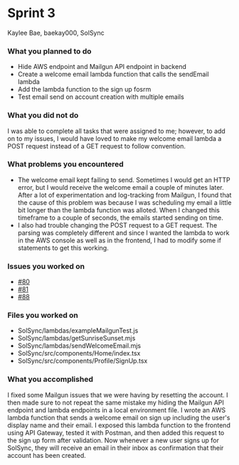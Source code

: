 # Sprint 3

Kaylee Bae, baekay000, SolSync

### What you planned to do

- Hide AWS endpoint and Mailgun API endpoint in backend
- Create a welcome email lambda function that calls the sendEmail lambda
- Add the lambda function to the sign up fosrm
- Test email send on account creation with multiple emails

### What you did not do

I was able to complete all tasks that were assigned to me; however, to add on to my issues, I would have loved to make my welcome email lambda a POST request instead of a GET request to follow convention.

### What problems you encountered

- The welcome email kept failing to send. Sometimes I would get an HTTP error, but I would receive the welcome email a couple of minutes later. After a lot of experimentation and log-tracking from Mailgun, I found that the cause of this problem was because I was scheduling my email a little bit longer than the lambda function was alloted. When I changed this timeframe to a couple of seconds, the emails started sending on time.
- I also had trouble changing the POST request to a GET request. The parsing was completely different and since I wanted the lambda to work in the AWS console as well as in the frontend, I had to modify some if statements to get this working.

### Issues you worked on

- [#80](https://github.com/utk-cs340-fall24/SolSync/issues/80)
- [#81](https://github.com/utk-cs340-fall24/SolSync/issues/81)
- [#88](https://github.com/utk-cs340-fall24/SolSync/issues/88)

### Files you worked on

- SolSync/lambdas/exampleMailgunTest.js
- SolSync/lambdas/getSunriseSunset.mjs
- SolSync/lambdas/sendWelcomeEmail.mjs
- SolSync/src/components/Home/index.tsx
- SolSync/src/components/Profile/SignUp.tsx


### What you accomplished

I fixed some Mailgun issues that we were having by resetting the account. I then made sure to not repeat the same mistake my hiding the Mailgun API endpoint and lambda endpoints in a local environment file. I wrote an AWS lambda function that sends a welcome email on sign up including the user's display name and their email. I exposed this lambda function to the frontend using API Gateway, tested it with Postman, and then added this request to the sign up form after validation. Now whenever a new user signs up for SolSync, they will receive an email in their inbox as confirmation that their account has been created.